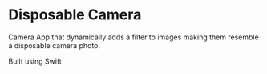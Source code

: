 # Disposable Camera

Camera App that dynamically adds a filter to images making them resemble a disposable camera photo.

Built using Swift
